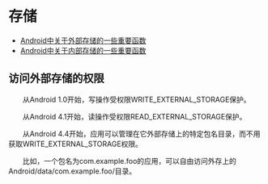 # 存储

* [Android中关于外部存储的一些重要函数 ](http://hubingforever.blog.163.com/blog/static/1710405792012816103948907/)
* [Android中关于内部存储的一些重要函数](http://hubingforever.blog.163.com/blog/static/171040579201281895042802/)

## 访问外部存储的权限

　　从Android 1.0开始，写操作受权限WRITE_EXTERNAL_STORAGE保护。

　　从Android 4.1开始，读操作受权限READ_EXTERNAL_STORAGE保护。

　　从Android 4.4开始，应用可以管理在它外部存储上的特定包名目录，而不用获取WRITE_EXTERNAL_STORAGE权限。

　　比如，一个包名为com.example.foo的应用，可以自由访问外存上的Android/data/com.example.foo/目录。
